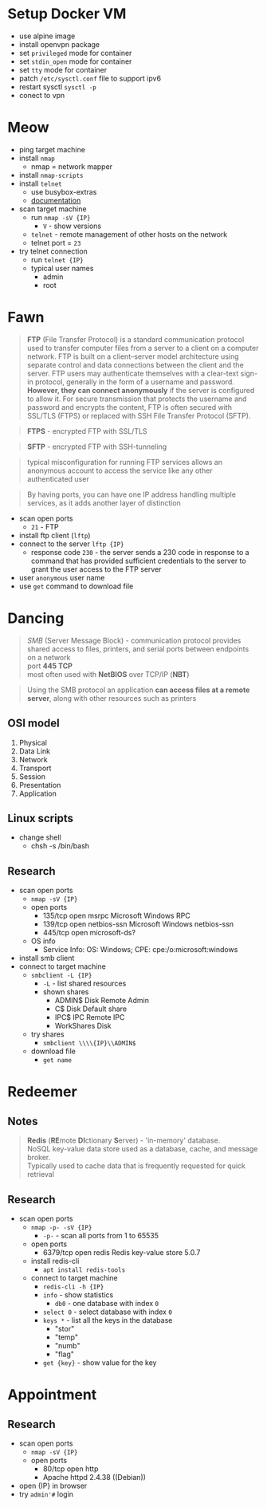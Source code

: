 # Setup Docker VM

- use alpine image
- install openvpn package
- set `privileged` mode for container
- set `stdin_open` mode for container
- set `tty` mode for container
- patch `/etc/sysctl.conf` file to support ipv6
- restart sysctl `sysctl -p`
- conect to vpn

# Meow

- ping target machine
- install `nmap`
  - nmap = network mapper
- install `nmap-scripts`
- install `telnet`
  - use busybox-extras
  - [documentation](https://techviewleo.com/how-to-install-telnet-on-alpine-linux/)
- scan target machine
  - run `nmap -sV {IP}`
    - `V` - show versions
  - `telnet` - remote management of other hosts on the network
  - telnet port = `23`
- try telnet connection
  - run `telnet {IP}`
  - typical user names
    - admin
    - root

# Fawn

> **FTP** (File Transfer Protocol) is a standard communication protocol used to transfer
> computer files from a server to a client on a computer network. FTP is built on a
> client–server model architecture using separate control and data connections between
> the client and the server. FTP users may authenticate themselves with a clear-text
> sign-in protocol, generally in the form of a username and password.
> **However, they can connect anonymously** if the server is configured to allow it. For secure transmission
> that protects the username and password and encrypts the content, FTP is often secured
> with SSL/TLS (FTPS) or replaced with SSH File Transfer Protocol (SFTP).

> **FTPS** - encrypted FTP with SSL/TLS

> **SFTP** - encrypted FTP with SSH-tunneling

> typical misconfiguration for running FTP services allows an anonymous account
> to access the service like any other authenticated user

> By having ports, you can have one IP address handling multiple
services, as it adds another layer of distinction

- scan open ports
  - `21` - FTP
- install ftp client (`lftp`)
- connect to the server `lftp {IP}`
  - response code `230` - the server sends a 230 code in response to a command that has provided sufficient credentials to the server to grant the user access to the FTP server
- user `anonymous` user name
- use `get` command to download file

# Dancing

> *SMB* (Server Message Block) - communication
protocol provides shared access to files, printers, and serial ports between endpoints on a network  
> port **445 TCP**  
> most often used with **NetBIOS** over TCP/IP (**NBT**)


> Using the SMB protocol an application **can access files at a remote server**, along with other resources such as printers

## OSI model

1. Physical
1. Data Link
1. Network
1. Transport
1. Session
1. Presentation
1. Application

## Linux scripts

- change shell
  - chsh -s /bin/bash

## Research

- scan open ports
  - `nmap -sV {IP}`
  - open ports
    - 135/tcp open  msrpc         Microsoft Windows RPC
    - 139/tcp open  netbios-ssn   Microsoft Windows netbios-ssn
    - 445/tcp open  microsoft-ds?
  - OS info
    - Service Info: OS: Windows; CPE: cpe:/o:microsoft:windows
- install smb client
- connect to target machine
  - `smbclient -L {IP}`
    - `-L` - list shared resources
    - shown shares
        - ADMIN$          Disk      Remote Admin
        - C$              Disk      Default share
        - IPC$            IPC       Remote IPC
        - WorkShares      Disk
  - try shares
    - `smbclient \\\\{IP}\\ADMIN$`
  - download file
    - `get name`

# Redeemer

## Notes

> **Redis** (**RE**mote **DI**ctionary **S**erver) - 'in-memory' database.  
> NoSQL key-value data store used as a database, cache, and message broker.  
> Typically used to cache data that is frequently requested for quick retrieval

## Research

- scan open ports
  - `nmap -p- -sV {IP}`
    - `-p-` - scan all ports from 1 to 65535
  - open ports
    - 6379/tcp open  redis   Redis key-value store 5.0.7
  - install redis-cli
    - `apt install redis-tools`
  - connect to target machine
    - `redis-cli -h {IP}`
    - `info` - show statistics
      - `db0` - one database with index `0`
    - `select 0` - select database with index `0`
    - `keys *` - list all the keys in the database
      - "stor"
      - "temp"
      - "numb"
      - "flag"
    - `get {key}` - show value for the key

# Appointment

## Research

- scan open ports
  - `nmap -sV {IP}`
  - open ports
    - 80/tcp open  http
    - Apache httpd 2.4.38 ((Debian))
- open {IP} in browser
- try `admin'#` login
